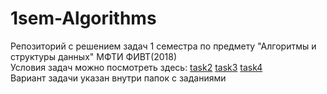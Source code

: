 # 1sem-Algorithms
Репозиторий с решением задач 1 семестра по предмету "Алгоритмы и структуры данных" МФТИ ФИВТ(2018)  
Условия задач можно посмотреть здесь:
[task2](https://docs.google.com/document/d/1ATjhg7wK30gAMkZKx3LU0DsmWbvtcFN4CCFqy3XxQIs/edit)
[task3](https://docs.google.com/document/d/1BYR2psoetw7q40bZ1Dqdfe3j7dXS_e1DkUfc4BS8pKc/edit)
[task4](https://docs.google.com/document/d/1a0SU7dRpZOJMG4gHTAr_fbacZo0znSbnfhrJzhCFpis/edit)  
Вариант задачи указан внутри папок с заданиями
